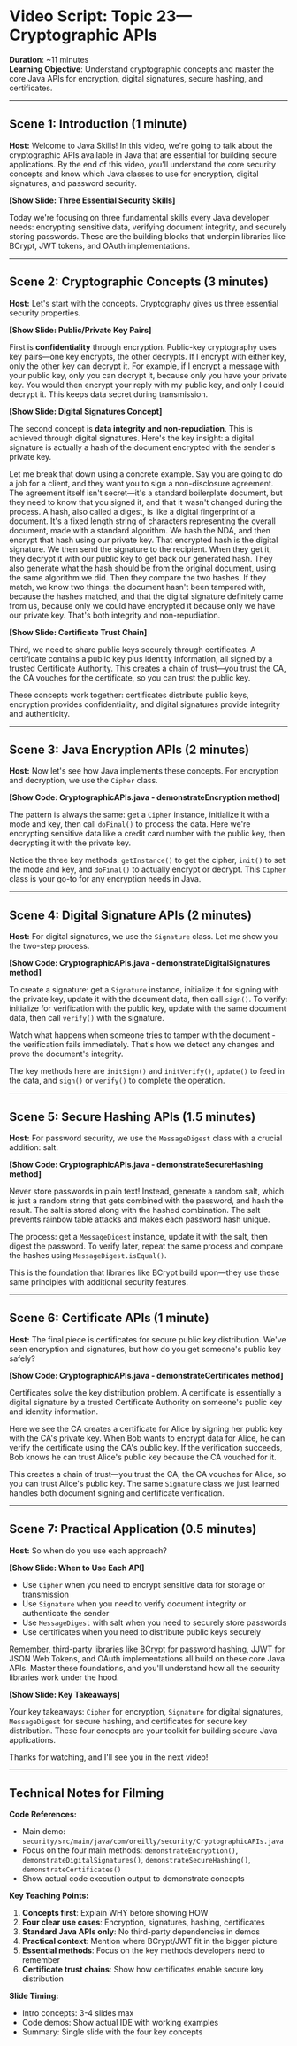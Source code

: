 # Video Script: Topic 23—Cryptographic APIs

**Duration**: ~11 minutes  
**Learning Objective**: Understand cryptographic concepts and master the core Java APIs for encryption, digital signatures, secure hashing, and certificates.

---

## Scene 1: Introduction (1 minute)

**Host:** Welcome to Java Skills! In this video, we're going to talk about the cryptographic APIs available in Java that are essential for building secure applications. By the end of this video, you'll understand the core security concepts and know which Java classes to use for encryption, digital signatures, and password security.

**[Show Slide: Three Essential Security Skills]**

Today we're focusing on three fundamental skills every Java developer needs: encrypting sensitive data, verifying document integrity, and securely storing passwords. These are the building blocks that underpin libraries like BCrypt, JWT tokens, and OAuth implementations.

---

## Scene 2: Cryptographic Concepts (3 minutes)

**Host:** Let's start with the concepts. Cryptography gives us three essential security properties.

**[Show Slide: Public/Private Key Pairs]**

First is **confidentiality** through encryption. Public-key cryptography uses key pairs—one key encrypts, the other decrypts. If I encrypt with either key, only the other key can decrypt it. For example, if I encrypt a message with your public key, only you can decrypt it, because only you have your private key. You would then encrypt your reply with my public key, and only I could decrypt it. This keeps data secret during transmission.

**[Show Slide: Digital Signatures Concept]**

The second concept is **data integrity and non-repudiation**. This is achieved through digital signatures. Here's the key insight: a digital signature is actually a hash of the document encrypted with the sender's private key. 

Let me break that down using a concrete example. Say you are going to do a job for a client, and they want you to sign a non-disclosure agreement. The agreement itself isn't secret—it's a standard boilerplate document, but they need to know that you signed it, and that it wasn't changed during the process. A hash, also called a digest, is like a digital fingerprint of a document. It's a fixed length string of characters representing the overall document, made with a standard algorithm. We hash the NDA, and then encrypt that hash using our private key. That encrypted hash is the digital signature. We then send the signature to the recipient. When they get it, they decrypt it with our public key to get back our generated hash. They also generate what the hash should be from the original document, using the same algorithm we did. Then they compare the two hashes. If they match, we know two things: the document hasn't been tampered with, because the hashes matched, and that the digital signature definitely came from us, because only we could have encrypted it because only we have our private key. That's both integrity and non-repudiation.

**[Show Slide: Certificate Trust Chain]**

Third, we need to share public keys securely through certificates. A certificate contains a public key plus identity information, all signed by a trusted Certificate Authority. This creates a chain of trust—you trust the CA, the CA vouches for the certificate, so you can trust the public key.

These concepts work together: certificates distribute public keys, encryption provides confidentiality, and digital signatures provide integrity and authenticity.

---

## Scene 3: Java Encryption APIs (2 minutes)

**Host:** Now let's see how Java implements these concepts. For encryption and decryption, we use the `Cipher` class.

**[Show Code: CryptographicAPIs.java - demonstrateEncryption method]**

The pattern is always the same: get a `Cipher` instance, initialize it with a mode and key, then call `doFinal()` to process the data. Here we're encrypting sensitive data like a credit card number with the public key, then decrypting it with the private key.

Notice the three key methods: `getInstance()` to get the cipher, `init()` to set the mode and key, and `doFinal()` to actually encrypt or decrypt. This `Cipher` class is your go-to for any encryption needs in Java.

---

## Scene 4: Digital Signature APIs (2 minutes) 

**Host:** For digital signatures, we use the `Signature` class. Let me show you the two-step process.

**[Show Code: CryptographicAPIs.java - demonstrateDigitalSignatures method]**

To create a signature: get a `Signature` instance, initialize it for signing with the private key, update it with the document data, then call `sign()`. To verify: initialize for verification with the public key, update with the same document data, then call `verify()` with the signature.

Watch what happens when someone tries to tamper with the document - the verification fails immediately. That's how we detect any changes and prove the document's integrity.

The key methods here are `initSign()` and `initVerify()`, `update()` to feed in the data, and `sign()` or `verify()` to complete the operation.

---

## Scene 5: Secure Hashing APIs (1.5 minutes)

**Host:** For password security, we use the `MessageDigest` class with a crucial addition: salt.

**[Show Code: CryptographicAPIs.java - demonstrateSecureHashing method]**

Never store passwords in plain text! Instead, generate a random salt, which is just a random string that gets combined with the password, and hash the result. The salt is stored along with the hashed combination. The salt prevents rainbow table attacks and makes each password hash unique.

The process: get a `MessageDigest` instance, update it with the salt, then digest the password. To verify later, repeat the same process and compare the hashes using `MessageDigest.isEqual()`.

This is the foundation that libraries like BCrypt build upon—they use these same principles with additional security features.

---

## Scene 6: Certificate APIs (1 minute)

**Host:** The final piece is certificates for secure public key distribution. We've seen encryption and signatures, but how do you get someone's public key safely?

**[Show Code: CryptographicAPIs.java - demonstrateCertificates method]**

Certificates solve the key distribution problem. A certificate is essentially a digital signature by a trusted Certificate Authority on someone's public key and identity information. 

Here we see the CA creates a certificate for Alice by signing her public key with the CA's private key. When Bob wants to encrypt data for Alice, he can verify the certificate using the CA's public key. If the verification succeeds, Bob knows he can trust Alice's public key because the CA vouched for it.

This creates a chain of trust—you trust the CA, the CA vouches for Alice, so you can trust Alice's public key. The same `Signature` class we just learned handles both document signing and certificate verification.

---

## Scene 7: Practical Application (0.5 minutes)

**Host:** So when do you use each approach?

**[Show Slide: When to Use Each API]**

- Use `Cipher` when you need to encrypt sensitive data for storage or transmission
- Use `Signature` when you need to verify document integrity or authenticate the sender
- Use `MessageDigest` with salt when you need to securely store passwords
- Use certificates when you need to distribute public keys securely

Remember, third-party libraries like BCrypt for password hashing, JJWT for JSON Web Tokens, and OAuth implementations all build on these core Java APIs. Master these foundations, and you'll understand how all the security libraries work under the hood.

**[Show Slide: Key Takeaways]**

Your key takeaways: `Cipher` for encryption, `Signature` for digital signatures, `MessageDigest` for secure hashing, and certificates for secure key distribution. These four concepts are your toolkit for building secure Java applications.

Thanks for watching, and I'll see you in the next video!

---

## Technical Notes for Filming

**Code References:**
- Main demo: `security/src/main/java/com/oreilly/security/CryptographicAPIs.java`
- Focus on the four main methods: `demonstrateEncryption()`, `demonstrateDigitalSignatures()`, `demonstrateSecureHashing()`, `demonstrateCertificates()`
- Show actual code execution output to demonstrate concepts

**Key Teaching Points:**
1. **Concepts first**: Explain WHY before showing HOW
2. **Four clear use cases**: Encryption, signatures, hashing, certificates
3. **Standard Java APIs only**: No third-party dependencies in demos
4. **Practical context**: Mention where BCrypt/JWT fit in the bigger picture
5. **Essential methods**: Focus on the key methods developers need to remember
6. **Certificate trust chains**: Show how certificates enable secure key distribution

**Slide Timing:**
- Intro concepts: 3-4 slides max
- Code demos: Show actual IDE with working examples
- Summary: Single slide with the four key concepts